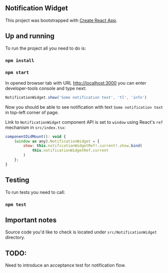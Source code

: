 ## Notification Widget

This project was bootstrapped with [Create React App](https://github.com/facebook/create-react-app).

## Up and running

To run the project all you need to do is:

### `npm install`
### `npm start`

In opened browser tab with URL [http://localhost:3000](http://localhost:3000) you can enter developer-tools console and type next:

```javascript
NotificationWidget.show('Some notification text', 'tl', 'info')
```

Now you should be able to see notification with text `Some notification text` in top-left corner of page.

Link to `NotificationWidget` component API is set to `window` using React's `ref` mechanism in `src/index.tsx`:

```javascript
componentDidMount(): void {
    (window as any).NotificationWidget = {
        show: this.notificationWidgetRef!.current!.show.bind(
            this.notificationWidgetRef.current
        )
    };
}
```

## Testing
To run tests you need to call:

### `npm test`

## Important notes

Source code you'd like to check is located under `src/NotificationWidget` directory.

## TODO: 

Need to introduce an acceptance test for notification flow.
